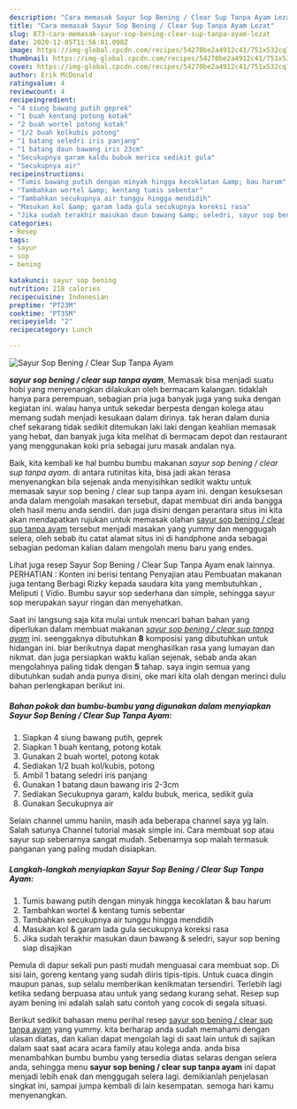 ```yaml
---
description: "Cara memasak Sayur Sop Bening / Clear Sup Tanpa Ayam Lezat"
title: "Cara memasak Sayur Sop Bening / Clear Sup Tanpa Ayam Lezat"
slug: 873-cara-memasak-sayur-sop-bening-clear-sup-tanpa-ayam-lezat
date: 2020-12-05T11:56:01.098Z
image: https://img-global.cpcdn.com/recipes/54270be2a4912c41/751x532cq70/sayur-sop-bening-clear-sup-tanpa-ayam-foto-resep-utama.jpg
thumbnail: https://img-global.cpcdn.com/recipes/54270be2a4912c41/751x532cq70/sayur-sop-bening-clear-sup-tanpa-ayam-foto-resep-utama.jpg
cover: https://img-global.cpcdn.com/recipes/54270be2a4912c41/751x532cq70/sayur-sop-bening-clear-sup-tanpa-ayam-foto-resep-utama.jpg
author: Erik McDonald
ratingvalue: 4
reviewcount: 4
recipeingredient:
- "4 siung bawang putih geprek"
- "1 buah kentang potong kotak"
- "2 buah wortel potong kotak"
- "1/2 buah kolkubis potong"
- "1 batang seledri iris panjang"
- "1 batang daun bawang iris 23cm"
- "Secukupnya garam kaldu bubuk merica sedikit gula"
- "Secukupnya air"
recipeinstructions:
- "Tumis bawang putih dengan minyak hingga kecoklatan &amp; bau harum"
- "Tambahkan wortel &amp; kentang tumis sebentar"
- "Tambahkan secukupnya air tunggu hingga mendidih"
- "Masukan kol &amp; garam lada gula secukupnya koreksi rasa"
- "Jika sudah terakhir masukan daun bawang &amp; seledri, sayur sop bening siap disajikan"
categories:
- Resep
tags:
- sayur
- sop
- bening

katakunci: sayur sop bening 
nutrition: 218 calories
recipecuisine: Indonesian
preptime: "PT23M"
cooktime: "PT35M"
recipeyield: "2"
recipecategory: Lunch

---
```



![Sayur Sop Bening / Clear Sup Tanpa Ayam](https://img-global.cpcdn.com/recipes/54270be2a4912c41/751x532cq70/sayur-sop-bening-clear-sup-tanpa-ayam-foto-resep-utama.jpg)

<b><i>sayur sop bening / clear sup tanpa ayam</i></b>, Memasak bisa menjadi suatu hobi yang menyenangkan dilakukan oleh bermacam kalangan. tidaklah hanya para perempuan, sebagian pria juga banyak juga yang suka dengan kegiatan ini. walau hanya untuk sekedar berpesta dengan kolega atau memang sudah menjadi kesukaan dalam dirinya. tak heran dalam dunia chef sekarang tidak sedikit ditemukan laki laki dengan keahlian memasak yang hebat, dan banyak juga kita melihat di bermacam depot dan restaurant yang menggunakan koki pria sebagai juru masak andalan nya.

Baik, kita kembali ke hal bumbu bumbu makanan <i>sayur sop bening / clear sup tanpa ayam</i>. di antara rutinitas kita, bisa jadi akan terasa menyenangkan bila sejenak anda menyisihkan sedikit waktu untuk memasak sayur sop bening / clear sup tanpa ayam ini. dengan kesuksesan anda dalam mengolah masakan tersebut, dapat membuat diri anda bangga oleh hasil menu anda sendiri. dan juga disini dengan perantara situs ini kita akan mendapatkan rujukan untuk memasak olahan <u>sayur sop bening / clear sup tanpa ayam</u> tersebut menjadi masakan yang yummy dan menggugah selera, oleh sebab itu catat alamat situs ini di handphone anda sebagai sebagian pedoman kalian dalam mengolah menu baru yang endes.

Lihat juga resep Sayur Sop Bening / Clear Sup Tanpa Ayam enak lainnya. PERHATIAN : Konten ini berisi tentang Penyajian atau Pembuatan makanan juga tentang Berbagi Rizky kepada saudara kita yang membutuhkan , Meliputi ( Vidio. Bumbu sayur sop sederhana dan simple, sehingga sayur sop merupakan sayur ringan dan menyehatkan.


Saat ini langsung saja kita mulai untuk mencari bahan bahan yang diperlukan dalam membuat makanan <u><i>sayur sop bening / clear sup tanpa ayam</i></u> ini. seenggaknya dibutuhkan <b>8</b> komposisi yang dibutuhkan untuk hidangan ini. biar berikutnya dapat menghasilkan rasa yang lumayan dan nikmat. dan juga persiapkan waktu kalian sejenak, sebab anda akan mengolahnya paling tidak dengan <b>5</b> tahap. saya ingin semua yang dibutuhkan sudah anda punya disini, oke mari kita olah dengan merinci dulu bahan perlengkapan berikut ini.

<!--inarticleads1-->

##### Bahan pokok dan bumbu-bumbu yang digunakan dalam menyiapkan Sayur Sop Bening / Clear Sup Tanpa Ayam:

1. Siapkan 4 siung bawang putih, geprek
1. Siapkan 1 buah kentang, potong kotak
1. Gunakan 2 buah wortel, potong kotak
1. Sediakan 1/2 buah kol/kubis, potong
1. Ambil 1 batang seledri iris panjang
1. Gunakan 1 batang daun bawang iris 2-3cm
1. Sediakan Secukupnya garam, kaldu bubuk, merica, sedikit gula
1. Gunakan Secukupnya air


Selain channel ummu haniin, masih ada beberapa channel saya yg lain. Salah satunya Channel tutorial masak simple ini. Cara membuat sop atau sayur sup sebenarnya sangat mudah. Sebenarnya sop malah termasuk panganan yang paling mudah disiapkan. 

<!--inarticleads2-->

##### Langkah-langkah menyiapkan Sayur Sop Bening / Clear Sup Tanpa Ayam:

1. Tumis bawang putih dengan minyak hingga kecoklatan &amp; bau harum
1. Tambahkan wortel &amp; kentang tumis sebentar
1. Tambahkan secukupnya air tunggu hingga mendidih
1. Masukan kol &amp; garam lada gula secukupnya koreksi rasa
1. Jika sudah terakhir masukan daun bawang &amp; seledri, sayur sop bening siap disajikan


Pemula di dapur sekali pun pasti mudah menguasai cara membuat sop. Di sisi lain, goreng kentang yang sudah diiris tipis-tipis. Untuk cuaca dingin maupun panas, sup selalu memberikan kenikmatan tersendiri. Terlebih lagi ketika sedang berpuasa atau untuk yang sedang kurang sehat. Resep sup ayam bening ini adalah salah satu contoh yang cocok di segala situasi. 

Berikut sedikit bahasan menu perihal resep <u>sayur sop bening / clear sup tanpa ayam</u> yang yummy. kita berharap anda sudah memahami dengan ulasan diatas, dan kalian dapat mengolah lagi di saat lain untuk di sajikan dalam saat saat acara acara family atau kolega anda. anda bisa menambahkan bumbu bumbu yang tersedia diatas selaras dengan selera anda, sehingga menu <b>sayur sop bening / clear sup tanpa ayam</b> ini dapat menjadi lebih enak dan menggugah selera lagi. demikianlah penjelasan singkat ini, sampai jumpa kembali di lain kesempatan. semoga hari kamu menyenangkan.
